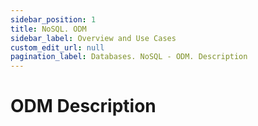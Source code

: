 ```yaml
---
sidebar_position: 1
title: NoSQL. ODM
sidebar_label: Overview and Use Cases
custom_edit_url: null
pagination_label: Databases. NoSQL - ODM. Description
---
```


# ODM Description
